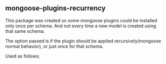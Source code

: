 ## mongoose-plugins-recurrency

This package was created so some mongoose plugins could be installed only 
once per schema. And not every time a new model is created using that same schema.

The option passed is if the plugin should be applied recursively(mongoose normal behavior), 
or just once for that schema.

Used as follows;

```javascript

```

